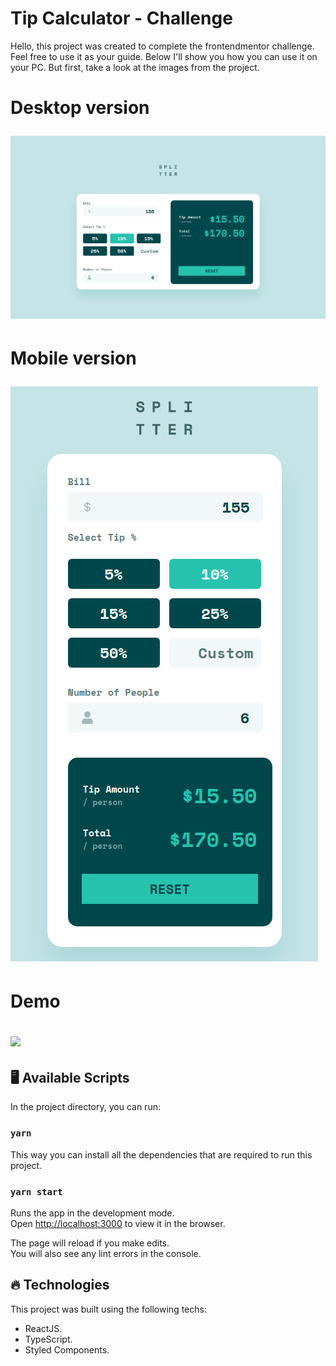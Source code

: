 # Tip Calculator - Challenge

Hello, this project was created to complete the frontendmentor challenge. Feel free to use it as your guide. Below I'll show you how you can use it on your PC. But first, take a look at the images from the project.

<h1>
    <p>Desktop version</p>
    <img src="src/assets/project-completed-desktop-version.png">
</h1>

<h1>
    <p>Mobile version</p>
    <img src="src/assets/project-completed-mobile-version.png">
</h1>

<h1>
    <p>Demo</p>
    <img src="src/assets/project-completed-demo.gif">
</h1>

## :desktop_computer: Available Scripts

In the project directory, you can run:

### `yarn`

This way you can install all the dependencies that are required to run this project.

### `yarn start`
Runs the app in the development mode.\
Open [http://localhost:3000](http://localhost:3000) to view it in the browser.

The page will reload if you make edits.\
You will also see any lint errors in the console.

## :fire: Technologies

This project was built using the following techs:

- ReactJS.
- TypeScript.
- Styled Components.